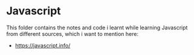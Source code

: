 # Javascript

This folder contains the notes and code i learnt while learning Javascript from different sources, which i want to mention here:

- https://javascript.info/